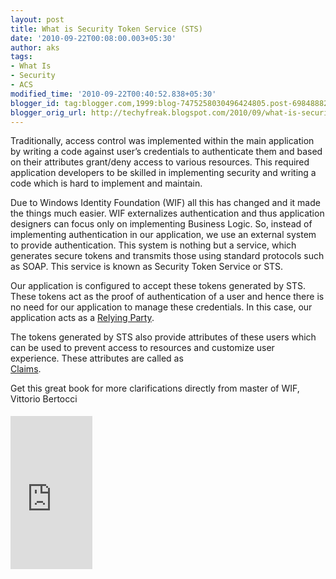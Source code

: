 ```yaml
---
layout: post
title: What is Security Token Service (STS)
date: '2010-09-22T00:08:00.003+05:30'
author: aks
tags:
- What Is
- Security
- ACS
modified_time: '2010-09-22T00:40:52.838+05:30'
blogger_id: tag:blogger.com,1999:blog-7475258030496424805.post-6984888209880520106
blogger_orig_url: http://techyfreak.blogspot.com/2010/09/what-is-security-token-service-sts.html
---
```


Traditionally, access control was implemented within the main application by 
writing a code against user’s credentials to authenticate them and based on 
their attributes grant/deny access to various resources. This required 
application developers to be skilled in implementing security and writing a 
code which is hard to implement and maintain. 

Due to Windows Identity Foundation (WIF) all this has changed and it made the 
things much easier.  WIF externalizes authentication and thus <span 
class="fullpost">application designers can focus only on implementing Business 
Logic. So, instead of implementing authentication in our application, we use 
an external system to provide authentication. This system is nothing but a 
service, which generates secure tokens and transmits those using standard 
protocols such as SOAP. This service is known as Security Token Service or 
STS. 

Our application is configured to accept these tokens generated by STS. These 
tokens act as the proof of authentication of a user and hence there is no need 
for our application to manage these credentials.  In this case, our 
application acts as a [Relying 
Party](http://techyfreak.blogspot.com/2010/09/what-is-relying-party-rp.html). 

The tokens generated by STS also provide attributes of these users which can 
be used to prevent access to resources and customize user experience. These 
attributes are called as  
[Claims](http://techyfreak.blogspot.com/2010/09/what-are-claims.html). 

Get this great book for more clarifications directly from master of WIF, 
Vittorio Bertocci 

<iframe 
src="http://rcm.amazon.com/e/cm?t=techy02-20&o=1&p=8&l=bpl&asins=0735627185&fc1=000000&IS2=1&lt1=_blank&m=amazon&lc1=0000FF&bc1=000000&bg1=FFFFFF&f=ifr" 
style="align:left;padding-top:5px;width:131px;height:245px;padding-right:10px;"align="left" 
scrolling="no" marginwidth="0" marginheight="0" frameborder="0"></iframe> 